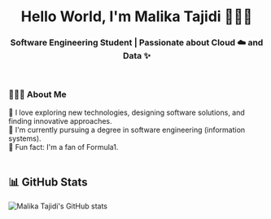 <h1 align="center">Hello World, I'm Malika Tajidi 👩🏻‍💻</h1>

<h3 align="center">Software Engineering Student | Passionate about Cloud ☁️ and Data ✨ </h3>

<br>

<h3 align="left">👩🏻‍💻 About Me</h3>
👾 I love exploring new technologies, designing software solutions, and finding innovative approaches.<br>
🦾 I'm currently pursuing a degree in software engineering (information systems).<br>
🏁 Fun fact: I'm a fan of Formula1.<br>

<br>

<h2 align="left">📊 GitHub Stats</h2>

![Malika Tajidi's GitHub stats](https://github-readme-stats-sigma-five.vercel.app/api/?username=MalikaTajidi&show_icons=true&title_color=fff&icon_color=54EC87&text_color=aaaaaa&bg_color=050505)

